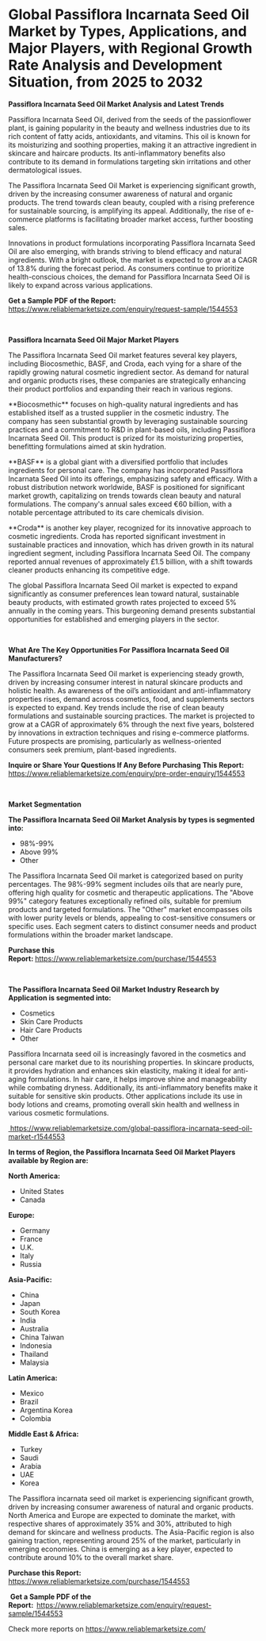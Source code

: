 <p><h1>Global Passiflora Incarnata Seed Oil Market by Types, Applications, and Major Players, with Regional Growth Rate Analysis and Development Situation, from 2025 to 2032</h1></p><p><strong>Passiflora Incarnata Seed Oil Market Analysis and Latest Trends</strong></p>
<p><p>Passiflora Incarnata Seed Oil, derived from the seeds of the passionflower plant, is gaining popularity in the beauty and wellness industries due to its rich content of fatty acids, antioxidants, and vitamins. This oil is known for its moisturizing and soothing properties, making it an attractive ingredient in skincare and haircare products. Its anti-inflammatory benefits also contribute to its demand in formulations targeting skin irritations and other dermatological issues.</p><p>The Passiflora Incarnata Seed Oil Market is experiencing significant growth, driven by the increasing consumer awareness of natural and organic products. The trend towards clean beauty, coupled with a rising preference for sustainable sourcing, is amplifying its appeal. Additionally, the rise of e-commerce platforms is facilitating broader market access, further boosting sales.</p><p>Innovations in product formulations incorporating Passiflora Incarnata Seed Oil are also emerging, with brands striving to blend efficacy and natural ingredients. With a bright outlook, the market is expected to grow at a CAGR of 13.8% during the forecast period. As consumers continue to prioritize health-conscious choices, the demand for Passiflora Incarnata Seed Oil is likely to expand across various applications.</p></p>
<p><strong>Get a Sample PDF of the Report:&nbsp;</strong> <a href="https://www.reliablemarketsize.com/enquiry/request-sample/1544553?utm_campaign=3553&utm_medium=2&utm_source=Github&utm_content=ia&utm_term=31032025&utm_id=passiflora-incarnata-seed-oil">https://www.reliablemarketsize.com/enquiry/request-sample/1544553</a></p>
<p>&nbsp;</p>
<p><strong>Passiflora Incarnata Seed Oil Major Market Players</strong></p>
<p><p>The Passiflora Incarnata Seed Oil market features several key players, including Biocosmethic, BASF, and Croda, each vying for a share of the rapidly growing natural cosmetic ingredient sector. As demand for natural and organic products rises, these companies are strategically enhancing their product portfolios and expanding their reach in various regions.</p><p>**Biocosmethic** focuses on high-quality natural ingredients and has established itself as a trusted supplier in the cosmetic industry. The company has seen substantial growth by leveraging sustainable sourcing practices and a commitment to R&D in plant-based oils, including Passiflora Incarnata Seed Oil. This product is prized for its moisturizing properties, benefitting formulations aimed at skin hydration.</p><p>**BASF** is a global giant with a diversified portfolio that includes ingredients for personal care. The company has incorporated Passiflora Incarnata Seed Oil into its offerings, emphasizing safety and efficacy. With a robust distribution network worldwide, BASF is positioned for significant market growth, capitalizing on trends towards clean beauty and natural formulations. The company's annual sales exceed €60 billion, with a notable percentage attributed to its care chemicals division.</p><p>**Croda** is another key player, recognized for its innovative approach to cosmetic ingredients. Croda has reported significant investment in sustainable practices and innovation, which has driven growth in its natural ingredient segment, including Passiflora Incarnata Seed Oil. The company reported annual revenues of approximately £1.5 billion, with a shift towards cleaner products enhancing its competitive edge.</p><p>The global Passiflora Incarnata Seed Oil market is expected to expand significantly as consumer preferences lean toward natural, sustainable beauty products, with estimated growth rates projected to exceed 5% annually in the coming years. This burgeoning demand presents substantial opportunities for established and emerging players in the sector.</p></p>
<p>&nbsp;</p>
<p><strong>What Are The Key Opportunities For Passiflora Incarnata Seed Oil Manufacturers?</strong></p>
<p><p>The Passiflora Incarnata Seed Oil market is experiencing steady growth, driven by increasing consumer interest in natural skincare products and holistic health. As awareness of the oil’s antioxidant and anti-inflammatory properties rises, demand across cosmetics, food, and supplements sectors is expected to expand. Key trends include the rise of clean beauty formulations and sustainable sourcing practices. The market is projected to grow at a CAGR of approximately 6% through the next five years, bolstered by innovations in extraction techniques and rising e-commerce platforms. Future prospects are promising, particularly as wellness-oriented consumers seek premium, plant-based ingredients.</p></p>
<p><strong>Inquire or Share Your Questions If Any Before Purchasing This Report:</strong> <a href="https://www.reliablemarketsize.com/enquiry/pre-order-enquiry/1544553?utm_campaign=3553&utm_medium=2&utm_source=Github&utm_content=ia&utm_term=31032025&utm_id=passiflora-incarnata-seed-oil">https://www.reliablemarketsize.com/enquiry/pre-order-enquiry/1544553</a></p>
<p>&nbsp;</p>
<p><strong>Market Segmentation</strong></p>
<p><strong>The Passiflora Incarnata Seed Oil Market Analysis by types is segmented into:</strong></p>
<p><ul><li>98%-99%</li><li>Above 99%</li><li>Other</li></ul></p>
<p><p>The Passiflora Incarnata Seed Oil market is categorized based on purity percentages. The 98%-99% segment includes oils that are nearly pure, offering high quality for cosmetic and therapeutic applications. The "Above 99%" category features exceptionally refined oils, suitable for premium products and targeted formulations. The "Other" market encompasses oils with lower purity levels or blends, appealing to cost-sensitive consumers or specific uses. Each segment caters to distinct consumer needs and product formulations within the broader market landscape.</p></p>
<p><strong>Purchase this Report:&nbsp;</strong><a href="https://www.reliablemarketsize.com/purchase/1544553?utm_campaign=3553&utm_medium=2&utm_source=Github&utm_content=ia&utm_term=31032025&utm_id=passiflora-incarnata-seed-oil">https://www.reliablemarketsize.com/purchase/1544553</a></p>
<p>&nbsp;</p>
<p><strong>The Passiflora Incarnata Seed Oil Market Industry Research by Application is segmented into:</strong></p>
<p><ul><li>Cosmetics</li><li>Skin Care Products</li><li>Hair Care Products</li><li>Other</li></ul></p>
<p><p>Passiflora Incarnata seed oil is increasingly favored in the cosmetics and personal care market due to its nourishing properties. In skincare products, it provides hydration and enhances skin elasticity, making it ideal for anti-aging formulations. In hair care, it helps improve shine and manageability while combating dryness. Additionally, its anti-inflammatory benefits make it suitable for sensitive skin products. Other applications include its use in body lotions and creams, promoting overall skin health and wellness in various cosmetic formulations.</p></p>
<p><a href="https://www.reliablemarketsize.com/global-passiflora-incarnata-seed-oil-market-r1544553?utm_campaign=3553&utm_medium=2&utm_source=Github&utm_content=ia&utm_term=31032025&utm_id=passiflora-incarnata-seed-oil">&nbsp;https://www.reliablemarketsize.com/global-passiflora-incarnata-seed-oil-market-r1544553</a></p>
<p><strong>In terms of Region, the Passiflora Incarnata Seed Oil Market Players available by Region are:</strong></p>
<p>
    <p> <strong> North America: </strong>
        <ul>
            <li>United States</li>
            <li>Canada</li>
        </ul>
        </p> 
    <p> <strong> Europe: </strong>
        <ul>
            <li>Germany</li>
            <li>France</li>
            <li>U.K.</li>
            <li>Italy</li>
            <li>Russia</li>
        </ul>
        </p> 
    <p> <strong> Asia-Pacific: </strong>
        <ul>
            <li>China</li>
            <li>Japan</li>
            <li>South Korea</li>
            <li>India</li>
            <li>Australia</li>
            <li>China Taiwan</li>
            <li>Indonesia</li>
            <li>Thailand</li>
            <li>Malaysia</li>
        </ul>
        </p> 
    <p> <strong> Latin America: </strong>
        <ul>
            <li>Mexico</li>
            <li>Brazil</li>
            <li>Argentina Korea</li>
            <li>Colombia</li>
        </ul>
        </p> 
    <p> <strong> Middle East & Africa: </strong>
        <ul>
            <li>Turkey</li>
            <li>Saudi</li>
            <li>Arabia</li>
            <li>UAE</li>
            <li>Korea</li>
        </ul>
    </p>
    </p>
<p><p>The Passiflora incarnata seed oil market is experiencing significant growth, driven by increasing consumer awareness of natural and organic products. North America and Europe are expected to dominate the market, with respective shares of approximately 35% and 30%, attributed to high demand for skincare and wellness products. The Asia-Pacific region is also gaining traction, representing around 25% of the market, particularly in emerging economies. China is emerging as a key player, expected to contribute around 10% to the overall market share.</p></p>
<p><strong>Purchase this Report: </strong><a href="https://www.reliablemarketsize.com/purchase/1544553?utm_campaign=3553&utm_medium=2&utm_source=Github&utm_content=ia&utm_term=31032025&utm_id=passiflora-incarnata-seed-oil">https://www.reliablemarketsize.com/purchase/1544553</a></p>
<p>&nbsp;<strong>Get a Sample PDF of the Report:&nbsp;&nbsp;</strong><a href="https://www.reliablemarketsize.com/enquiry/request-sample/1544553?utm_campaign=3553&utm_medium=2&utm_source=Github&utm_content=ia&utm_term=31032025&utm_id=passiflora-incarnata-seed-oil">https://www.reliablemarketsize.com/enquiry/request-sample/1544553</a></p>
<p><strong></strong></p>
<p>Check more reports on <a href="https://www.reliablemarketsize.com/?utm_campaign=3553&utm_medium=2&utm_source=Github&utm_content=ia&utm_term=31032025&utm_id=passiflora-incarnata-seed-oil">https://www.reliablemarketsize.com/</a></p>